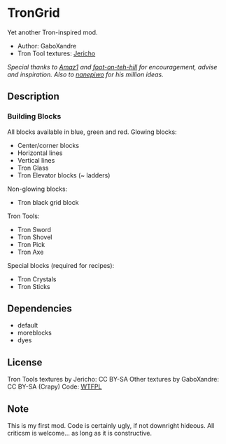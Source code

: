 # TronGrid

Yet another Tron-inspired mod.
* Author: GaboXandre
* Tron Tool textures: [Jericho](https://github.com/JerichoEdwards)

*Special thanks to [Amaz1](https://github.com/Amaz1) and [foot-on-teh-hill](https://github.com/foot-on-teh-hill) for encouragement, advise and inspiration. Also to [nanepiwo](https://github.com/nanepiwo) for his million ideas.*

## Description

### Building Blocks
All blocks available in blue, green and red.
Glowing blocks:
* Center/corner blocks
* Horizontal lines
* Vertical lines
* Tron Glass
* Tron Elevator blocks (~ ladders)

Non-glowing blocks:
* Tron black grid block

Tron Tools:
* Tron Sword
* Tron Shovel
* Tron Pick
* Tron Axe

Special blocks (required for recipes):
* Tron Crystals
* Tron Sticks

## Dependencies
* default
* moreblocks
* dyes

## License

Tron Tools textures by Jericho: CC BY-SA
Other textures by GaboXandre: CC BY-SA
(Crapy) Code: [WTFPL](http://www.wtfpl.net/)


## Note
This is my first mod. Code is certainly ugly, if not downright hideous. 
All criticsm is welcome... as long as it is constructive.






